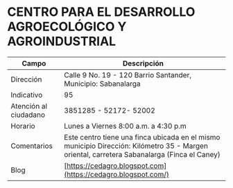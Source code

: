 # CENTRO PARA EL DESARROLLO AGROECOLÓGICO Y AGROINDUSTRIAL

| Campo | Descripción |
| --- | --- |
| Dirección | Calle 9 No. 19 - 120 Barrio Santander, Municipio: Sabanalarga |
| Indicativo | 95 |
| Atención al ciudadano | 3851285 - 52172- 52002 |
|Horario | Lunes a Viernes 8:00 a.m. a 4:30 p.m |
| Comentarios | Este centro tiene una finca ubicada en el mismo municipio Dirección: Kilómetro 35 - Margen oriental, carretera Sabanalarga (Finca el Caney) |
| Blog | [https://cedagro.blogspot.com](https://cedagro.blogspot.com/) |





